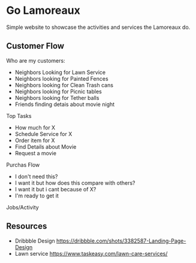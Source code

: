 # Go Lamoreaux

Simple website to showcase the activities and services the Lamoreaux do.


## Customer Flow

Who are my customers:

- Neighbors Looking for Lawn Service
- Neighbors looking for Painted Fences
- Neighbors looking for Clean Trash cans
- Neighbors looking for Picnic tables
- Neighbors looking for Tether balls
- Friends finding detais about movie night

Top Tasks

- How much for X
- Schedule Service for X
- Order item for X
- Find Details about Movie
- Request a movie

Purchas Flow

- I don't need this?
- I want it but how does this compare with others?
- I want it but i cant because of X?
- I'm ready to get it

Jobs/Activity




## Resources

- Dribbble Design https://dribbble.com/shots/3382587-Landing-Page-Design
- Lawn service https://www.taskeasy.com/lawn-care-services/

